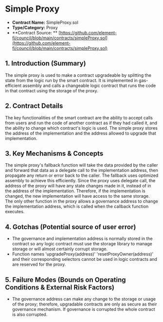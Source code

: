 # Simple Proxy

* **Contract Name:** SimpleProxy.sol
* **Type/Category:** Proxy
* \*\*Contract Source: \*\* [https://github.com/element-fi/council/blob/main/contracts/simpleProxy.sol](https://github.com/element-fi/council/blob/main/contracts/simpleProxy.sol)

## **1. Introduction (Summary)**

The simple proxy is used to make a contract upgradeable by splitting the state from the logic run by the smart contract. It is implemented in gas-efficient assembly and calls a changeable logic contract that runs the code in that contract using the storage of the proxy.

## **2. Contract Details**

The key functionalities of the smart contract are the ability to accept calls from users and run the code of another contract as if they had called it, and the ability to change which contract's logic is used. The simple proxy stores the address of the implementation and the address allowed to upgrade that implementation.

## **3. Key Mechanisms & Concepts**

The simple proxy's fallback function will take the data provided by the caller and forward that data as a delegate call to the implementation address, then propagate any return or error back to the caller. The fallback uses optimized assembly to achieve this efficiently. Since the proxy uses delegate call, the address of the proxy will have any state changes made in it, instead of in the address of the implementation. Therefore, if the implementation is changed, the new implementation will have access to the same storage. The only other function in the proxy allows a governance address to change the implementation address, which is called when the callback function executes.

## **4. Gotchas (Potential source of user error)**

* The governance and implementation address is normally stored in the contract so any logic contract must use the storage library to manage storage or will almost certainly corrupt storage.
* Function names 'upgradeProxy(address)' 'resetProxyOwner(address)' and their corresponding selectors cannot be used in logic contracts and are reserved for the proxy.

## **5. Failure Modes (Bounds on Operating Conditions & External Risk Factors)**

* The governance address can make any change to the storage or usage of the proxy; therefore, upgradable contracts are only as secure as their governance mechanism. If governance is corrupted the whole contract is also corrupted.
